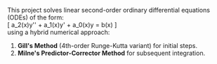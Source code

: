This project solves linear second-order ordinary differential equations (ODEs) of the form:  
\[ a_2(x)y'' + a_1(x)y' + a_0(x)y = b(x) \]  
using a hybrid numerical approach:  
1. **Gill's Method** (4th-order Runge-Kutta variant) for initial steps.  
2. **Milne's Predictor-Corrector Method** for subsequent integration.  